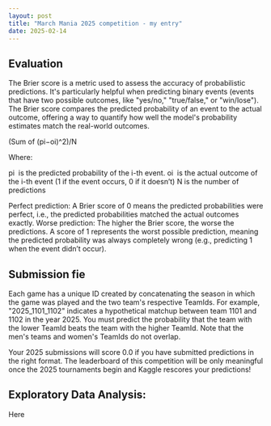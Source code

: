 ```yaml
---
layout: post
title: "March Mania 2025 competition - my entry"
date: 2025-02-14
---
```



## Evaluation

The Brier score is a metric used to assess the accuracy of probabilistic predictions. It's particularly helpful when predicting binary events (events that have two possible outcomes, like "yes/no," "true/false," or "win/lose"). The Brier score compares the predicted probability of an event to the actual outcome, offering a way to quantify how well the model's probability estimates match the real-world outcomes.

(Sum of ​(pi​−oi​)^2)/N

Where:

pi ​ is the predicted probability of the i-th event.
oi ​ is the actual outcome of the i-th event (1 if the event occurs, 0 if it doesn’t)
N is the number of predictions

Perfect prediction: A Brier score of 0 means the predicted probabilities were perfect, i.e., the predicted probabilities matched the actual outcomes exactly.
Worse prediction: The higher the Brier score, the worse the predictions. A score of 1 represents the worst possible prediction, meaning the predicted probability was always completely wrong (e.g., predicting 1 when the event didn’t occur).

## Submission fie

Each game has a unique ID created by concatenating the season in which the game was played and the two team's respective TeamIds. For example, "2025_1101_1102" indicates a hypothetical matchup between team 1101 and 1102 in the year 2025. You must predict the probability that the team with the lower TeamId beats the team with the higher TeamId. Note that the men's teams and women's TeamIds do not overlap.

Your 2025 submissions will score 0.0 if you have submitted predictions in the right format. The leaderboard of this competition will be only meaningful once the 2025 tournaments begin and Kaggle rescores your predictions!

## Exploratory Data Analysis:

Here
